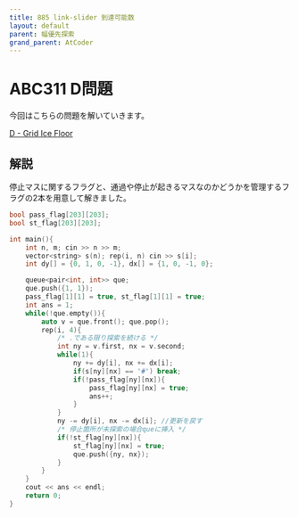 ```yaml
---
title: 885 link-slider 到達可能数
layout: default
parent: 幅優先探索
grand_parent: AtCoder
---
```


# ABC311 D問題
今回はこちらの問題を解いていきます。

<a href="https://atcoder.jp/contests/abc311/tasks/abc311_d" target="_blank">D - Grid Ice Floor</a>

## 解説
停止マスに関するフラグと、通過や停止が起きるマスなのかどうかを管理するフラグの2本を用意して解きました。

```cpp
bool pass_flag[203][203];
bool st_flag[203][203];

int main(){
    int n, m; cin >> n >> m;
    vector<string> s(n); rep(i, n) cin >> s[i];
    int dy[] = {0, 1, 0, -1}, dx[] = {1, 0, -1, 0};

    queue<pair<int, int>> que;
    que.push({1, 1});
    pass_flag[1][1] = true, st_flag[1][1] = true;
    int ans = 1;
    while(!que.empty()){
        auto v = que.front(); que.pop();
        rep(i, 4){
            /* .である限り探索を続ける */
            int ny = v.first, nx = v.second;
            while(1){
                ny += dy[i], nx += dx[i];
                if(s[ny][nx] == '#') break;
                if(!pass_flag[ny][nx]){
                    pass_flag[ny][nx] = true;
                    ans++;
                }
            }
            ny -= dy[i], nx -= dx[i]; //更新を戻す
            /* 停止箇所が未探索の場合queに挿入 */
            if(!st_flag[ny][nx]){
                st_flag[ny][nx] = true;
                que.push({ny, nx});
            }
        }
    }
    cout << ans << endl;
    return 0;
}
```

